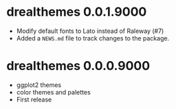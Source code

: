 # drealthemes 0.0.1.9000

* Modify default fonts to Lato instead of Raleway (#7)
* Added a `NEWS.md` file to track changes to the package.

# drealthemes 0.0.0.9000

* ggplot2 themes
* color themes and palettes
* First release
